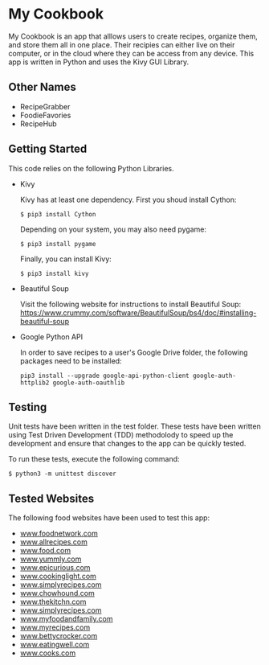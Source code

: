 # My Cookbook

My Cookbook is an app that alllows users to create recipes, organize them, and store them all in one place.
Their recipies can either live on their computer, or in the cloud where they can be access from any device.
This app is written in Python and uses the Kivy GUI Library.


## Other Names

* RecipeGrabber
* FoodieFavories
* RecipeHub

## Getting Started

This code relies on the following Python Libraries.

* Kivy

  Kivy has at least one dependency.
  First you shoud install Cython:
  ```shell
  $ pip3 install Cython
  ```

  Depending on your system, you may also need pygame:
  ```shell
  $ pip3 install pygame
  ```

  Finally, you can install Kivy:
  ```shell
  $ pip3 install kivy
  ```

* Beautiful Soup

   Visit the following website for instructions to install Beautiful Soup:
   https://www.crummy.com/software/BeautifulSoup/bs4/doc/#installing-beautiful-soup


* Google Python API

   In order to save recipes to a user's Google Drive folder, the following packages need to be installed:
   ```shell
   pip3 install --upgrade google-api-python-client google-auth-httplib2 google-auth-oauthlib
   ```

## Testing

Unit tests have been written in the test folder. These tests have been written using Test Driven Development (TDD) methodolody to speed up the development and ensure that changes to the app can be quickly tested.

To run these tests, execute the following command:
```shell
$ python3 -m unittest discover
```

## Tested Websites

The following food websites have been used to test this app:

* www.foodnetwork.com
* www.allrecipes.com
* www.food.com
* www.yummly.com
* www.epicurious.com
* www.cookinglight.com
* www.simplyrecipes.com
* www.chowhound.com
* www.thekitchn.com
* www.simplyrecipes.com
* www.myfoodandfamily.com
* www.myrecipes.com
* www.bettycrocker.com
* www.eatingwell.com
* www.cooks.com